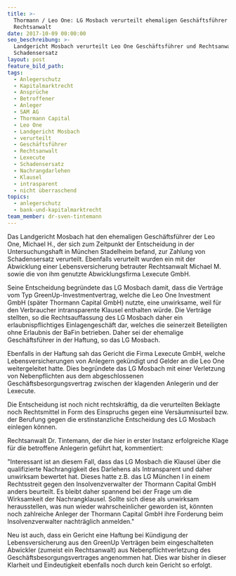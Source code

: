 ```yaml
---
title: >-
  Thormann / Leo One: LG Mosbach verurteilt ehemaligen Geschäftsführer und
  Rechtsanwalt
date: 2017-10-09 00:00:00
seo_beschreibung: >-
  Landgericht Mosbach verurteilt Leo One Geschäftsführer und Rechtsanwalt zum
  Schadensersatz
layout: post
feature_bild_path:
tags:
  - Anlegerschutz
  - Kapitalmarktrecht
  - Ansprüche
  - Betroffener
  - Anleger
  - SAM AG
  - Thormann Capital
  - Leo One
  - Landgericht Mosbach
  - verurteilt
  - Geschäftsführer
  - Rechtsanwalt
  - Lexecute
  - Schadensersatz
  - Nachrangdarlehen
  - Klausel
  - intrasparent
  - nicht überraschend
topics:
  - anlegerschutz
  - bank-und-kapitalmarktrecht
team_member: dr-sven-tintemann
---
```



Das Landgericht Mosbach hat den ehemaligen Gesch&auml;ftsf&uuml;hrer der Leo One, Michael H., der sich zum Zeitpunkt der Entscheidung in der Untersuchungshaft in M&uuml;nchen Stadelheim befand, zur Zahlung von Schadensersatz verurteilt. Ebenfalls verurteilt wurden ein mit der Abwicklung einer Lebensversicherung betrauter Rechtsanwalt Michael M. sowie die von ihm genutzte Abwicklungsfirma Lexecute GmbH.

Seine Entscheidung begr&uuml;ndete das LG Mosbach damit, dass die Vertr&auml;ge vom Typ GreenUp-Investmentvertrag, welche die Leo One Investment GmbH (sp&auml;ter Thormann Capital GmbH) nutzte, eine unwirksame, weil f&uuml;r den Verbraucher intransparente Klausel enthalten w&uuml;rde. Die Vertr&auml;ge stellten, so die Rechtsauffassung des LG Mosbach daher ein erlaubnispflichtiges Einlagengesch&auml;ft dar, welches die seinerzeit Beteiligten ohne Erlaubnis der BaFin betrieben. Daher sei der ehemalige Gesch&auml;ftsf&uuml;hrer in der Haftung, so das LG Mosbach.&nbsp;

Ebenfalls in der Haftung sah das Gericht die Firma Lexecute GmbH, welche Lebensversicherungen von Anlegern gek&uuml;ndigt und Gelder an die Leo One weitergeleitet hatte. Dies begr&uuml;ndete das LG Mosbach mit einer Verletzung von Nebenpflichten aus dem abgeschlossenen Gesch&auml;ftsbesorgungsvertrag zwischen der klagenden Anlegerin und der Lexecute.

Die Entscheidung ist noch nicht rechtskr&auml;ftig, da die verurteilten Beklagte noch Rechtsmittel in Form des Einspruchs gegen eine Vers&auml;umnisurteil bzw. der Berufung gegen die erstinstanzliche Entscheidung des LG Mosbach einlegen k&ouml;nnen.

Rechtsanwalt Dr. Tintemann, der die hier in erster Instanz erfolgreiche Klage f&uuml;r die betroffene Anlegerin gef&uuml;hrt hat, kommentiert:

"Interessant ist an diesem Fall, dass das LG Mosbach die Klausel &uuml;ber die qualifizierte Nachrangigkeit des Darlehens als Intransparent und daher unwirksam bewertet hat. Dieses hatte z.B. das LG M&uuml;nchen I in einem Rechtsstreit gegen den Insolvenzverwalter der Thormann Capital GmbH anders beurteilt. Es bleibt daher spannend bei der Frage um die Wirksamkeit der Nachrangklausel. Sollte sich diese als unwirksam herausstellen, was nun wieder wahrscheinlicher geworden ist, k&ouml;nnten noch zahlreiche Anleger der Thormann Capital GmbH ihre Forderung beim Insolvenzverwalter nachtr&auml;glich anmelden."

Neu ist auch, dass ein Gericht eine Haftung bei K&uuml;ndigung der Lebensversicherung aus den GreenUp Vertr&auml;gen beim eingeschalteten Abwickler (zumeist ein Rechtsanwalt) aus Nebenpflichtverletzung des Gesch&auml;ftsbesorgungsvertrages angenommen hat. Dies war bisher in dieser Klarheit und Eindeutigkeit ebenfalls noch durch kein Gericht so erfolgt.

&nbsp;